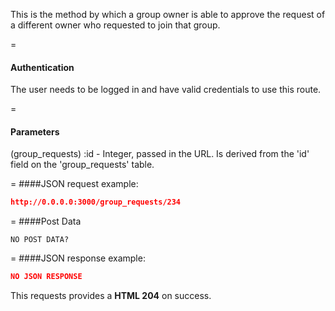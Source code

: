 <!-- --- title: PUT /group_requests/:id -->

This is the method by which a group owner is able to approve the request of a different owner who requested to join that group.

=
#### Authentication

The user needs to be logged in and have valid credentials to use this route.

=
#### Parameters

(group_requests) :id - Integer, passed in the URL. Is derived from the 'id' field on the 'group_requests' table.

=
####JSON request example:
```json
http://0.0.0.0:3000/group_requests/234
```

=
####Post Data
```
NO POST DATA?
```

=
####JSON response example:

```json
NO JSON RESPONSE
```

This requests provides a <strong>HTML 204</strong> on success.